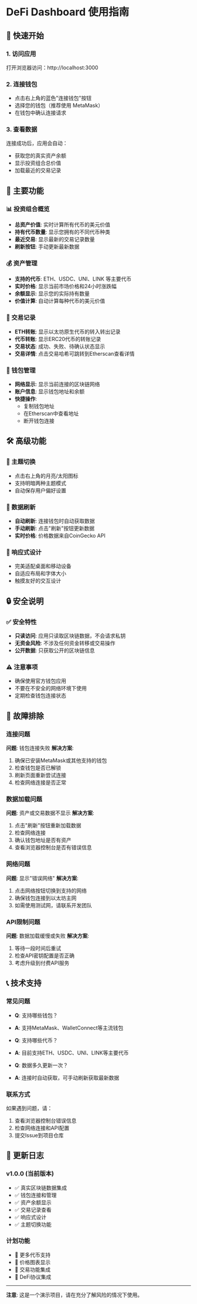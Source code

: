# DeFi Dashboard 使用指南

## 🚀 快速开始

### 1. 访问应用
打开浏览器访问：http://localhost:3000

### 2. 连接钱包
- 点击右上角的蓝色"连接钱包"按钮
- 选择您的钱包（推荐使用 MetaMask）
- 在钱包中确认连接请求

### 3. 查看数据
连接成功后，应用会自动：
- 获取您的真实资产余额
- 显示投资组合总价值
- 加载最近的交易记录

## 🎯 主要功能

### 📊 投资组合概览
- **总资产价值**: 实时计算所有代币的美元价值
- **持有代币数量**: 显示您拥有的不同代币种类
- **最近交易**: 显示最新的交易记录数量
- **刷新按钮**: 手动更新最新数据

### 💰 资产管理
- **支持的代币**: ETH、USDC、UNI、LINK 等主要代币
- **实时价格**: 显示当前市场价格和24小时涨跌幅
- **余额显示**: 显示您的实际持有数量
- **价值计算**: 自动计算每种代币的美元价值

### 📝 交易记录
- **ETH转账**: 显示以太坊原生代币的转入转出记录
- **代币转账**: 显示ERC20代币的转账记录
- **交易状态**: 成功、失败、待确认状态显示
- **交易详情**: 点击交易哈希可跳转到Etherscan查看详情

### 🔗 钱包管理
- **网络显示**: 显示当前连接的区块链网络
- **账户信息**: 显示钱包地址和余额
- **快捷操作**: 
  - 复制钱包地址
  - 在Etherscan中查看地址
  - 断开钱包连接

## 🛠 高级功能

### 🌙 主题切换
- 点击右上角的月亮/太阳图标
- 支持明暗两种主题模式
- 自动保存用户偏好设置

### 🔄 数据刷新
- **自动刷新**: 连接钱包时自动获取数据
- **手动刷新**: 点击"刷新"按钮更新数据
- **实时价格**: 价格数据来自CoinGecko API

### 📱 响应式设计
- 完美适配桌面和移动设备
- 自适应布局和字体大小
- 触摸友好的交互设计

## 🔒 安全说明

### ✅ 安全特性
- **只读访问**: 应用只读取区块链数据，不会请求私钥
- **无资金风险**: 不涉及任何资金转移或交易操作
- **公开数据**: 只获取公开的区块链信息

### ⚠️ 注意事项
- 确保使用官方钱包应用
- 不要在不安全的网络环境下使用
- 定期检查钱包连接状态

## 🚨 故障排除

### 连接问题
**问题**: 钱包连接失败
**解决方案**:
1. 确保已安装MetaMask或其他支持的钱包
2. 检查钱包是否已解锁
3. 刷新页面重新尝试连接
4. 检查网络连接是否正常

### 数据加载问题
**问题**: 资产或交易数据不显示
**解决方案**:
1. 点击"刷新"按钮重新加载数据
2. 检查网络连接
3. 确认钱包地址是否有资产
4. 查看浏览器控制台是否有错误信息

### 网络问题
**问题**: 显示"错误网络"
**解决方案**:
1. 点击网络按钮切换到支持的网络
2. 确保钱包连接到以太坊主网
3. 如需使用测试网，请联系开发团队

### API限制问题
**问题**: 数据加载缓慢或失败
**解决方案**:
1. 等待一段时间后重试
2. 检查API密钥配置是否正确
3. 考虑升级到付费API服务

## 📞 技术支持

### 常见问题
- **Q**: 支持哪些钱包？
- **A**: 支持MetaMask、WalletConnect等主流钱包

- **Q**: 支持哪些代币？
- **A**: 目前支持ETH、USDC、UNI、LINK等主要代币

- **Q**: 数据多久更新一次？
- **A**: 连接时自动获取，可手动刷新获取最新数据

### 联系方式
如果遇到问题，请：
1. 查看浏览器控制台错误信息
2. 检查网络连接和API配置
3. 提交Issue到项目仓库

## 🔄 更新日志

### v1.0.0 (当前版本)
- ✅ 真实区块链数据集成
- ✅ 钱包连接和管理
- ✅ 资产余额显示
- ✅ 交易记录查看
- ✅ 响应式设计
- ✅ 主题切换功能

### 计划功能
- 🔄 更多代币支持
- 🔄 价格图表显示
- 🔄 交易功能集成
- 🔄 DeFi协议集成

---

**注意**: 这是一个演示项目，请在充分了解风险的情况下使用。 